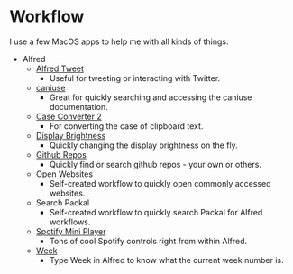 # Workflow

I use a few MacOS apps to help me with all kinds of things:

* Alfred
  * [Alfred Tweet](http://www.packal.org/workflow/alfredtweet)
    * Useful for tweeting or interacting with Twitter.
  * [caniuse](https://github.com/willfarrell/alfred-caniuse-workflow)
    * Great for quickly searching and accessing the caniuse documentation.
  * [Case Converter 2](https://www.dropbox.com/s/3k2lh21g5wnqrkp/Case%20Converter%202.alfredworkflow?dl=0)
    * For converting the case of clipboard text.
  * [Display Brightness](http://www.packal.org/workflow/display-brightness)
    * Quickly changing the display brightness on the fly.
  * [Github Repos](http://www.packal.org/workflow/github-repos)
    * Quickly find or search github repos - your own or others.
  * Open Websites
    * Self-created workflow to quickly open commonly accessed websites.
  * Search Packal
    * Self-created workflow to quickly search Packal for Alfred workflows.
  * [Spotify Mini Player](https://alfred-spotify-mini-player.com/setup/)
    * Tons of cool Spotify controls right from within Alfred.
  * [Week](https://reinierladan.com/mac/get-the-current-week-number-in-alfred/)
    * Type Week in Alfred to know what the current week number is.
